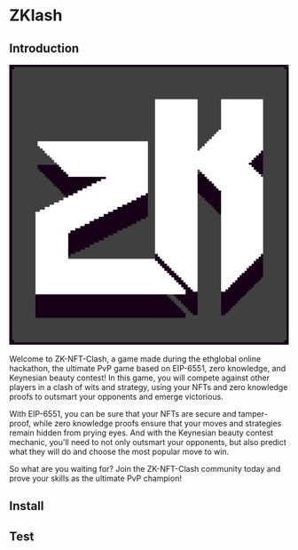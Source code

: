 # ZKlash

## Introduction

![ZKlash Logo](./art_assets/zklogo_hd_logo.png)

Welcome to ZK-NFT-Clash, a game made during the ethglobal online hackathon, the ultimate PvP game based on EIP-6551, zero knowledge, and Keynesian beauty contest! In this game, you will compete against other players in a clash of wits and strategy, using your NFTs and zero knowledge proofs to outsmart your opponents and emerge victorious.

With EIP-6551, you can be sure that your NFTs are secure and tamper-proof, while zero knowledge proofs ensure that your moves and strategies remain hidden from prying eyes. And with the Keynesian beauty contest mechanic, you'll need to not only outsmart your opponents, but also predict what they will do and choose the most popular move to win.

So what are you waiting for? Join the ZK-NFT-Clash community today and prove your skills as the ultimate PvP champion!

## Install
## Test

